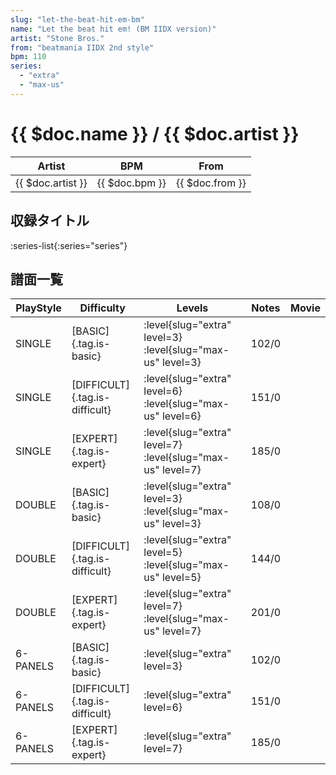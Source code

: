 ```yaml
---
slug: "let-the-beat-hit-em-bm"
name: "Let the beat hit em! (BM IIDX version)"
artist: "Stone Bros."
from: "beatmania IIDX 2nd style"
bpm: 110
series:
  - "extra"
  - "max-us"
---
```


# {{ $doc.name }} / {{ $doc.artist }}

|Artist|BPM|From|
|------|---|----|
|{{ $doc.artist }}|{{ $doc.bpm }}|{{ $doc.from }}|

## 収録タイトル

:series-list{:series="series"}

## 譜面一覧

|PlayStyle|Difficulty|Levels|Notes|Movie|
|---------|----------|------|-----|-----|
|SINGLE|[BASIC]{.tag.is-basic}|<div class="field is-grouped is-grouped-multiline">:level{slug="extra" level=3} :level{slug="max-us" level=3}</div>|102/0||
|SINGLE|[DIFFICULT]{.tag.is-difficult}|<div class="field is-grouped is-grouped-multiline">:level{slug="extra" level=6} :level{slug="max-us" level=6}</div>|151/0||
|SINGLE|[EXPERT]{.tag.is-expert}|<div class="field is-grouped is-grouped-multiline">:level{slug="extra" level=7} :level{slug="max-us" level=7}</div>|185/0||
|DOUBLE|[BASIC]{.tag.is-basic}|<div class="field is-grouped is-grouped-multiline">:level{slug="extra" level=3} :level{slug="max-us" level=3}</div>|108/0||
|DOUBLE|[DIFFICULT]{.tag.is-difficult}|<div class="field is-grouped is-grouped-multiline">:level{slug="extra" level=5} :level{slug="max-us" level=5}</div>|144/0||
|DOUBLE|[EXPERT]{.tag.is-expert}|<div class="field is-grouped is-grouped-multiline">:level{slug="extra" level=7} :level{slug="max-us" level=7}</div>|201/0||
|6-PANELS|[BASIC]{.tag.is-basic}|<div class="field is-grouped is-grouped-multiline">:level{slug="extra" level=3}</div>|102/0||
|6-PANELS|[DIFFICULT]{.tag.is-difficult}|<div class="field is-grouped is-grouped-multiline">:level{slug="extra" level=6}</div>|151/0||
|6-PANELS|[EXPERT]{.tag.is-expert}|<div class="field is-grouped is-grouped-multiline">:level{slug="extra" level=7}</div>|185/0||

